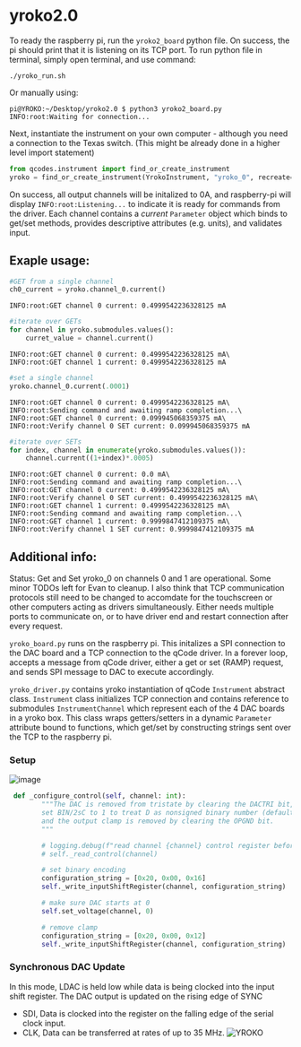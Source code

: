 # yroko2.0
To ready the raspberry pi, run the `yroko2_board` python file. On success, the pi should print that it is listening on its TCP port.
To run python file in terminal, simply open terminal, and use command:
```shell
./yroko_run.sh
```
Or manually using:
```shell
pi@YROKO:~/Desktop/yroko2.0 $ python3 yroko2_board.py 
INFO:root:Waiting for connection...
```

Next, instantiate the instrument on your own computer - although you need a connection to the Texas switch. (This might be already done in a higher level import statement)
```python
from qcodes.instrument import find_or_create_instrument
yroko = find_or_create_instrument(YrokoInstrument, "yroko_0", recreate=True)
```
On success, all output channels will be initalized to 0A, and raspberry-pi will display `INFO:root:Listening...` to indicate it is ready for commands from the driver. Each channel contains a *current* `Parameter` object which binds to get/set methods, provides descriptive attributes (e.g. units), and validates input.

## Exaple usage:
```python
#GET from a single channel
ch0_current = yroko.channel_0.current()
```
```
INFO:root:GET channel 0 current: 0.4999542236328125 mA
```

```python
#iterate over GETs
for channel in yroko.submodules.values():
    curret_value = channel.current()
```
```
INFO:root:GET channel 0 current: 0.4999542236328125 mA\
INFO:root:GET channel 1 current: 0.4999542236328125 mA
```

```python
#set a single channel
yroko.channel_0.current(.0001)
```
```
INFO:root:GET channel 0 current: 0.4999542236328125 mA\
INFO:root:Sending command and awaiting ramp completion...\
INFO:root:GET channel 0 current: 0.099945068359375 mA\
INFO:root:Verify channel 0 SET current: 0.099945068359375 mA
```

```python
#iterate over SETs
for index, channel in enumerate(yroko.submodules.values()):
    channel.current((1+index)*.0005)
```
```
INFO:root:GET channel 0 current: 0.0 mA\
INFO:root:Sending command and awaiting ramp completion...\
INFO:root:GET channel 0 current: 0.4999542236328125 mA\
INFO:root:Verify channel 0 SET current: 0.4999542236328125 mA\
INFO:root:GET channel 1 current: 0.4999542236328125 mA\
INFO:root:Sending command and awaiting ramp completion...\
INFO:root:GET channel 1 current: 0.9999847412109375 mA\
INFO:root:Verify channel 1 SET current: 0.9999847412109375 mA
```

## Additional info:
Status: Get and Set yroko_0 on channels 0 and 1 are operational. Some minor TODOs left for Evan to cleanup. I also think that TCP communication protocols still need to be changed to accomdate for the touchscreen or other computers acting as drivers simultaneously. Either needs multiple ports to communicate on, or to have driver end and restart connection after every request.

`yroko_board.py` runs on the raspberry pi. This initalizes a SPI connection to the DAC board and a TCP connection to the qCode driver. In a forever loop, accepts a message from qCode driver, either a get or set (RAMP) request, and sends SPI message to DAC to execute accordingly.

`yroko_driver.py` contains yroko instantiation of qCode `Instrument` abstract class. `Instrument` class initializes TCP connection and contains reference to submodules `InstrumentChannel` which represent each of the 4 DAC boards in a yroko box. This class wraps getters/setters in a dynamic `Parameter` attribute bound to functions, which get/set by constructing strings sent over the TCP to the raspberry pi.

### Setup
![image](https://user-images.githubusercontent.com/47376937/210861028-2fa0e0fd-e9b7-4eba-9c59-a9b2903891a5.png)

```python
 def _configure_control(self, channel: int):
        """The DAC is removed from tristate by clearing the DACTRI bit,
        set BIN/2sC to 1 to treat D as nonsigned binary number (default is 2s complement),
        and the output clamp is removed by clearing the OPGND bit.
        """

        # logging.debug(f"read channel {channel} control register before doing update")
        # self._read_control(channel)

        # set binary encoding
        configuration_string = [0x20, 0x00, 0x16]
        self._write_inputShiftRegister(channel, configuration_string)

        # make sure DAC starts at 0
        self.set_voltage(channel, 0)

        # remove clamp
        configuration_string = [0x20, 0x00, 0x12]
        self._write_inputShiftRegister(channel, configuration_string)
```

### Synchronous DAC Update
In this mode, LDAC is held low while data is being clocked into the input shift register. The DAC output is updated on the rising edge of SYNC
- SDI, Data is clocked into the register on the falling edge of the serial clock input.
- CLK, Data can be transferred at rates of up to 35 MHz.
![YROKO](https://user-images.githubusercontent.com/47376937/210861940-469f5966-1da0-4996-be4b-ce76008250a1.png)
